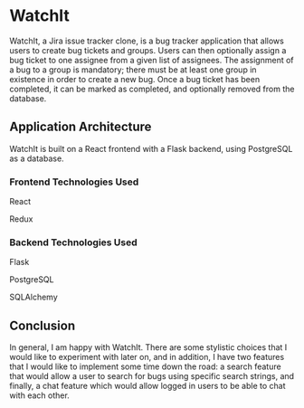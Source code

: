 # WatchIt

WatchIt, a Jira issue tracker clone, is a bug tracker application that allows users to create bug tickets and groups. Users can then optionally assign a bug ticket to one assignee from a given list of assignees. The assignment of a bug to a group is mandatory; there must be at least one group in existence in order to create a new bug. Once a bug ticket has been completed, it can be marked as completed, and optionally removed from the database.

## Application Architecture

WatchIt is built on a React frontend with a Flask backend, using PostgreSQL as a database.

### Frontend Technologies Used

React

Redux

### Backend Technologies Used

Flask

PostgreSQL

SQLAlchemy

## Conclusion

In general, I am happy with WatchIt. There are some stylistic choices that I would like to experiment with later on, and in addition, I have two features that I would like to implement some time down the road: a search feature that would allow a user to search for bugs using specific search strings, and finally, a chat feature which would allow logged in users to be able to chat with each other. 

